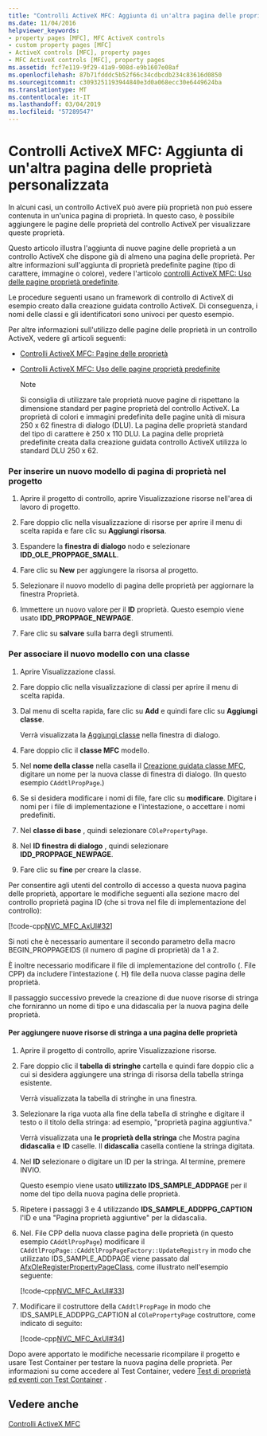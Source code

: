 ```yaml
---
title: "Controlli ActiveX MFC: Aggiunta di un'altra pagina delle proprietà personalizzata"
ms.date: 11/04/2016
helpviewer_keywords:
- property pages [MFC], MFC ActiveX controls
- custom property pages [MFC]
- ActiveX controls [MFC], property pages
- MFC ActiveX controls [MFC], property pages
ms.assetid: fcf7e119-9f29-41a9-908d-e9b1607e08af
ms.openlocfilehash: 87b71fdddc5b52f66c34cdbcdb234c83616d0850
ms.sourcegitcommit: c3093251193944840e3d0a068ecc30e6449624ba
ms.translationtype: MT
ms.contentlocale: it-IT
ms.lasthandoff: 03/04/2019
ms.locfileid: "57289547"
---
```

# <a name="mfc-activex-controls-adding-another-custom-property-page"></a>Controlli ActiveX MFC: Aggiunta di un'altra pagina delle proprietà personalizzata

In alcuni casi, un controllo ActiveX può avere più proprietà non può essere contenuta in un'unica pagina di proprietà. In questo caso, è possibile aggiungere le pagine delle proprietà del controllo ActiveX per visualizzare queste proprietà.

Questo articolo illustra l'aggiunta di nuove pagine delle proprietà a un controllo ActiveX che dispone già di almeno una pagina delle proprietà. Per altre informazioni sull'aggiunta di proprietà predefinite pagine (tipo di carattere, immagine o colore), vedere l'articolo [controlli ActiveX MFC: Uso delle pagine proprietà predefinite](../mfc/mfc-activex-controls-using-stock-property-pages.md).

Le procedure seguenti usano un framework di controllo di ActiveX di esempio creato dalla creazione guidata controllo ActiveX. Di conseguenza, i nomi delle classi e gli identificatori sono univoci per questo esempio.

Per altre informazioni sull'utilizzo delle pagine delle proprietà in un controllo ActiveX, vedere gli articoli seguenti:

- [Controlli ActiveX MFC: Pagine delle proprietà](../mfc/mfc-activex-controls-property-pages.md)

- [Controlli ActiveX MFC: Uso delle pagine proprietà predefinite](../mfc/mfc-activex-controls-using-stock-property-pages.md)

    > [!NOTE]
    >  Si consiglia di utilizzare tale proprietà nuove pagine di rispettano la dimensione standard per pagine proprietà del controllo ActiveX. La proprietà di colori e immagini predefinita delle pagine unità di misura 250 x 62 finestra di dialogo (DLU). La pagina delle proprietà standard del tipo di carattere è 250 x 110 DLU. La pagina delle proprietà predefinite creata dalla creazione guidata controllo ActiveX utilizza lo standard DLU 250 x 62.

### <a name="to-insert-a-new-property-page-template-into-your-project"></a>Per inserire un nuovo modello di pagina di proprietà nel progetto

1. Aprire il progetto di controllo, aprire Visualizzazione risorse nell'area di lavoro di progetto.

1. Fare doppio clic nella visualizzazione di risorse per aprire il menu di scelta rapida e fare clic su **Aggiungi risorsa**.

1. Espandere la **finestra di dialogo** nodo e selezionare **IDD_OLE_PROPPAGE_SMALL**.

1. Fare clic su **New** per aggiungere la risorsa al progetto.

1. Selezionare il nuovo modello di pagina delle proprietà per aggiornare la finestra Proprietà.

1. Immettere un nuovo valore per il **ID** proprietà. Questo esempio viene usato **IDD_PROPPAGE_NEWPAGE**.

1. Fare clic su **salvare** sulla barra degli strumenti.

### <a name="to-associate-the-new-template-with-a-class"></a>Per associare il nuovo modello con una classe

1. Aprire Visualizzazione classi.

1. Fare doppio clic nella visualizzazione di classi per aprire il menu di scelta rapida.

1. Dal menu di scelta rapida, fare clic su **Add** e quindi fare clic su **Aggiungi classe**.

   Verrà visualizzata la [Aggiungi classe](../ide/add-class-dialog-box.md) nella finestra di dialogo.

1. Fare doppio clic il **classe MFC** modello.

1. Nel **nome della classe** nella casella il [Creazione guidata classe MFC](../mfc/reference/mfc-add-class-wizard.md), digitare un nome per la nuova classe di finestra di dialogo. (In questo esempio `CAddtlPropPage`.)

1. Se si desidera modificare i nomi di file, fare clic su **modificare**. Digitare i nomi per i file di implementazione e l'intestazione, o accettare i nomi predefiniti.

1. Nel **classe di base** , quindi selezionare `COlePropertyPage`.

1. Nel **ID finestra di dialogo** , quindi selezionare **IDD_PROPPAGE_NEWPAGE**.

9. Fare clic su **fine** per creare la classe.

Per consentire agli utenti del controllo di accesso a questa nuova pagina delle proprietà, apportare le modifiche seguenti alla sezione macro del controllo proprietà pagina ID (che si trova nel file di implementazione del controllo):

[!code-cpp[NVC_MFC_AxUI#32](../mfc/codesnippet/cpp/mfc-activex-controls-adding-another-custom-property-page_1.cpp)]

Si noti che è necessario aumentare il secondo parametro della macro BEGIN_PROPPAGEIDS (il numero di pagine di proprietà) da 1 a 2.

È inoltre necessario modificare il file di implementazione del controllo (. File CPP) da includere l'intestazione (. H) file della nuova classe pagina delle proprietà.

Il passaggio successivo prevede la creazione di due nuove risorse di stringa che forniranno un nome di tipo e una didascalia per la nuova pagina delle proprietà.

#### <a name="to-add-new-string-resources-to-a-property-page"></a>Per aggiungere nuove risorse di stringa a una pagina delle proprietà

1. Aprire il progetto di controllo, aprire Visualizzazione risorse.

1. Fare doppio clic il **tabella di stringhe** cartella e quindi fare doppio clic a cui si desidera aggiungere una stringa di risorsa della tabella stringa esistente.

   Verrà visualizzata la tabella di stringhe in una finestra.

1. Selezionare la riga vuota alla fine della tabella di stringhe e digitare il testo o il titolo della stringa: ad esempio, "proprietà pagina aggiuntiva."

   Verrà visualizzata una **le proprietà della stringa** che Mostra pagina **didascalia** e **ID** caselle. Il **didascalia** casella contiene la stringa digitata.

1. Nel **ID** selezionare o digitare un ID per la stringa. Al termine, premere INVIO.

   Questo esempio viene usato **utilizzato IDS_SAMPLE_ADDPAGE** per il nome del tipo della nuova pagina delle proprietà.

1. Ripetere i passaggi 3 e 4 utilizzando **IDS_SAMPLE_ADDPPG_CAPTION** l'ID e una "Pagina proprietà aggiuntive" per la didascalia.

1. Nel. File CPP della nuova classe pagina delle proprietà (in questo esempio `CAddtlPropPage`) modificare il `CAddtlPropPage::CAddtlPropPageFactory::UpdateRegistry` in modo che utilizzato IDS_SAMPLE_ADDPAGE viene passato dal [AfxOleRegisterPropertyPageClass](../mfc/reference/registering-ole-controls.md#afxoleregisterpropertypageclass), come illustrato nell'esempio seguente:

   [!code-cpp[NVC_MFC_AxUI#33](../mfc/codesnippet/cpp/mfc-activex-controls-adding-another-custom-property-page_2.cpp)]

1. Modificare il costruttore della `CAddtlPropPage` in modo che IDS_SAMPLE_ADDPPG_CAPTION al `COlePropertyPage` costruttore, come indicato di seguito:

   [!code-cpp[NVC_MFC_AxUI#34](../mfc/codesnippet/cpp/mfc-activex-controls-adding-another-custom-property-page_3.cpp)]

Dopo avere apportato le modifiche necessarie ricompilare il progetto e usare Test Container per testare la nuova pagina delle proprietà. Per informazioni su come accedere al Test Container, vedere [Test di proprietà ed eventi con Test Container](../mfc/testing-properties-and-events-with-test-container.md) .

## <a name="see-also"></a>Vedere anche

[Controlli ActiveX MFC](../mfc/mfc-activex-controls.md)
